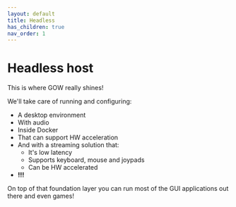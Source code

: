```yaml
---
layout: default
title: Headless
has_children: true
nav_order: 1
---
```


# Headless host

This is where GOW really shines!

We'll take care of running and configuring:
- A desktop environment 
- With audio 
- Inside Docker 
- That can support HW acceleration
- And with a streaming solution that:
    - It's low latency
    - Supports keyboard, mouse and joypads
    - Can be HW accelerated
- **!!!**

On top of that foundation layer you can run most of the GUI applications out there and even games!
